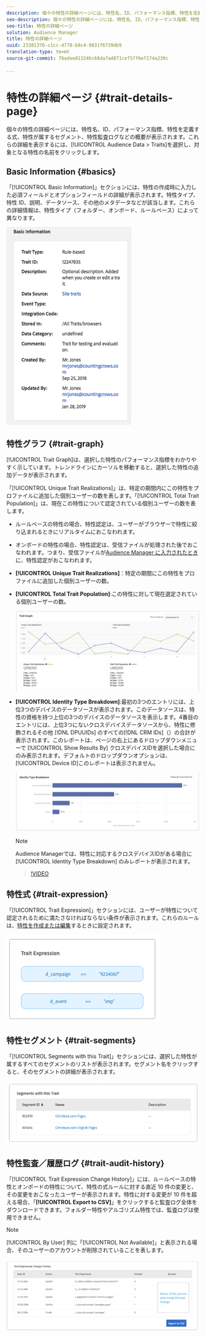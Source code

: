 ```yaml
---
description: 個々の特性の詳細ページには、特性名、ID、パフォーマンス指標、特性を定義する式、特性が属するセグメント、特性監査ログなどの概要が表示されます。これらの詳細を表示するには、Audience Data／Traits を選択し、対象となる特性の名前をクリックします。
seo-description: 個々の特性の詳細ページには、特性名、ID、パフォーマンス指標、特性を定義する式、特性が属するセグメント、特性監査ログなどの概要が表示されます。これらの詳細を表示するには、Audience Data／Traits を選択し、対象となる特性の名前をクリックします。
seo-title: 特性の詳細ページ
solution: Audience Manager
title: 特性の詳細ページ
uuid: 23301376-c1cc-4778-b8c4-9831f6739db9
translation-type: tm+mt
source-git-commit: 76adee013246c68da7ad871cef57f6ef174a239c

---
```



# 特性の詳細ページ {#trait-details-page}

個々の特性の詳細ページには、特性名、ID、パフォーマンス指標、特性を定義する式、特性が属するセグメント、特性監査ログなどの概要が表示されます。これらの詳細を表示するには、[!UICONTROL Audience Data > Traits]を選択し、対象となる特性の名前をクリックします。

## Basic Information {#basics}

「[!UICONTROL Basic Information]」セクションには、特性の作成時に入力した必須フィールドとオプションフィールドの詳細が表示されます。特性タイプ、特性 ID、説明、データソース、その他のメタデータなどが該当します。これらの詳細情報は、特性タイプ（フォルダー、オンボード、ルールベース）によって異なります。

![](assets/basicInfo.png)

## 特性グラフ {#trait-graph}

[!UICONTROL Trait Graph]は、選択した特性のパフォーマンス指標をわかりやすく示しています。トレンドラインにカーソルを移動すると、選択した特性の追加データが表示されます。

「[!UICONTROL Unique Trait Realizations]」は、特定の期間内にこの特性をプロファイルに追加した個別ユーザーの数を表します。「[!UICONTROL Total Trait Population]」は、現在この特性について認定されている個別ユーザーの数を表します。

* ルールベースの特性の場合、特性認定は、ユーザーがブラウザーで特性に絞り込まれるときにリアルタイムにおこなわれます。
* オンボードの特性の場合、特性認定は、受信ファイルが処理された後でおこなわれます。つまり、受信ファイルが[Audience Manager に入力されたとき](../../faq/faq-inbound-data-ingestion.md)に、特性認定がおこなわれます。
* **[!UICONTROL Unique Trait Realizations]**：特定の期間にこの特性をプロファイルに追加した個別ユーザーの数。
* **[!UICONTROL Total Trait Population]**:この特性に対して現在選定されている個別ユーザーの数。

   ![特性グラフ](assets/trait-summary.png)

* **[!UICONTROL Identity Type Breakdown]**:最初の3つのエントリには、上位3つのデバイスのデータソースが表示されます。このデータソースは、特性の資格を持つ上位の3つのデバイスのデータソースを表示します。4番目のエントリには、上位3つにないクロスデバイスデータソースから、特性に修飾されるその他 [!DNL DPUUIDs] のすべての[!DNL CRM IDs]（）の合計が表示されます。このレポートは、ページの右上にあるドロップダウンメニューで [!UICONTROL Show Results By] クロスデバイスIDを選択した場合にのみ表示されます。デフォルトのドロップダウンオプションは、 [!UICONTROL Device ID]このレポートは表示されません。

   ![特性グラフ](assets/trait-identity.png)
   > [!NOTE]
   > Audience Managerでは、特性に対応するクロスデバイスIDがある場合に [!UICONTROL Identity Type Breakdown] のみレポートが表示されます。

   >[!VIDEO](https://video.tv.adobe.com/v/27977/?captions=jpn)

## 特性式 {#trait-expression}

「[!UICONTROL Trait Expression]」セクションには、ユーザーが特性について認定されるために満たさなければならない条件が表示されます。これらのルールは、[特性を作成または編集](../../features/traits/about-trait-builder.md)するときに設定されます。

![](assets/traitExpression.png)

## 特性セグメント {#trait-segments}

「[!UICONTROL Segments with this Trait]」セクションには、選択した特性が属するすべてのセグメントのリストが表示されます。セグメント名をクリックすると、そのセグメントの詳細が表示されます。

![](assets/traitSegments.png)

## 特性監査／履歴ログ {#trait-audit-history}

「[!UICONTROL Trait Expression Change History]」には、ルールベースの特性とオンボードの特性について、特性の式ルールに対する直近 10 件の変更と、その変更をおこなったユーザーが表示されます。特性に対する変更が 10 件を超える場合、「**[!UICONTROL Export to CSV]**」をクリックすると監査ログ全体をダウンロードできます。フォルダー特性やアルゴリズム特性では、監査ログは使用できません。

>[!NOTE]
>
>[!UICONTROL By User] 列に「[!UICONTROL Not Available]」と表示される場合、そのユーザーのアカウントが削除されていることを表します。

![](assets/traitHistory.png)